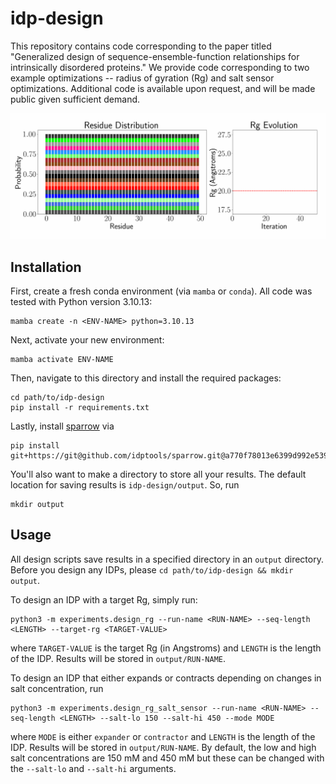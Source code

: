 # idp-design

This repository contains code corresponding to the paper titled "Generalized design of sequence-ensemble-function relationships for intrinsically disordered proteins." We provide code corresponding to two example optimizations -- radius of gyration (Rg) and salt sensor optimizations. Additional code is available upon request, and will be made public given sufficient demand.

![Animation](img/pseq_animation.gif)

## Installation

First, create a fresh conda environment (via `mamba` or `conda`). All code was tested with Python version 3.10.13:
```
mamba create -n <ENV-NAME> python=3.10.13
```
Next, activate your new environment:
```
mamba activate ENV-NAME
```
Then, navigate to this directory and install the required packages:
```
cd path/to/idp-design
pip install -r requirements.txt
```
Lastly, install [sparrow](https://github.com/idptools/sparrow) via
```
pip install git+https://git@github.com/idptools/sparrow.git@a770f78013e6399d992e53921540e559defef94b
```
You'll also want to make a directory to store all your results. The default location for saving results is `idp-design/output`. So, run
```
mkdir output
```

## Usage

All design scripts save results in a specified directory in an `output` directory. Before you design any IDPs, please `cd path/to/idp-design && mkdir output`.

To design an IDP with a target Rg, simply run:
```
python3 -m experiments.design_rg --run-name <RUN-NAME> --seq-length <LENGTH> --target-rg <TARGET-VALUE>
```
where `TARGET-VALUE` is the target Rg (in Angstroms) and `LENGTH` is the length of the IDP. Results will be stored in `output/RUN-NAME`.

To design an IDP that either expands or contracts depending on changes in salt concentration, run
```
python3 -m experiments.design_rg_salt_sensor --run-name <RUN-NAME> --seq-length <LENGTH> --salt-lo 150 --salt-hi 450 --mode MODE
```
where `MODE` is either `expander` or `contractor` and `LENGTH` is the length of the IDP. Results will be stored in `output/RUN-NAME`.
By default, the low and high salt concentrations are 150 mM and 450 mM but these can be changed with the `--salt-lo` and `--salt-hi` arguments.

